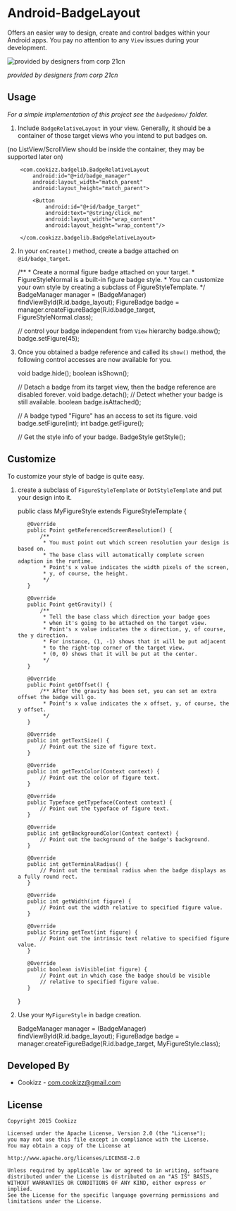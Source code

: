 # Android-BadgeLayout
Offers an easier way to design, create and control badges within your Android apps. You pay no attention to any `View` issues during your development.

![provided by designers from corp 21cn](https://github.com/Cookizz/Android-BadgeLayout/blob/master/badgedemo/src/main/res/raw/badgesample.png)

*provided by designers from corp 21cn*

## Usage
*For a simple implementation of this project see the `badgedemo/` folder.*

  1. Include `BadgeRelativeLayout` in your view. Generally, it should be a container of those target views who you intend to put badges on.
  
  (no ListView/ScrollView should be inside the container, they may be supported later on)
  
        <com.cookizz.badgelib.BadgeRelativeLayout
            android:id="@+id/badge_manager"
            android:layout_width="match_parent"
            android:layout_height="match_parent">
            
            <Button
                android:id="@+id/badge_target"
                android:text="@string/click_me"
                android:layout_width="wrap_content"
                android:layout_height="wrap_content"/>

        </com.cookizz.badgelib.BadgeRelativeLayout>

  2. In your `onCreate()` method, create a badge attached on `@id/badge_target`.

        /**
         * Create a normal figure badge attached on your target.
         * FigureStyleNormal is a built-in figure badge style.
         * You can customize your own style by creating a subclass of FigureStyleTemplate.
         */
        BadgeManager manager = (BadgeManager) findViewById(R.id.badge_layout);
        FigureBadge badge = manager.createFigureBadge(R.id.badge_target, FigureStyleNormal.class);
        
        // control your badge independent from `View` hierarchy
        badge.show();
        badge.setFigure(45);
    
  3. Once you obtained a badge reference and called its `show()` method, the following control accesses are now available for you.

        void badge.hide();
        boolean isShown();
        
        // Detach a badge from its target view, then the badge reference are disabled forever.
        void badge.detach();
        // Detect whether your badge is still available.
        boolean badge.isAttached();
        
        // A badge typed "Figure" has an access to set its figure.
        void badge.setFigure(int);
        int badge.getFigure();
        
        // Get the style info of your badge.
        BadgeStyle getStyle();

## Customize
  
  To customize your style of badge is quite easy.
  
  1. create a subclass of `FigureStyleTemplate` or `DotStyleTemplate` and put your design into it.
  
        public class MyFigureStyle extends FigureStyleTemplate {
        
            @Override
            public Point getReferencedScreenResolution() {
                /** 
                 * You must point out which screen resolution your design is based on.
                 * The base class will automatically complete screen adaption in the runtime.
                 * Point's x value indicates the width pixels of the screen,
                 * y, of course, the height.
                 */
            }
        
            @Override
            public Point getGravity() {
                /**
                 * Tell the base class which direction your badge goes
                 * when it's going to be attached on the target view.
                 * Point's x value indicates the x direction, y, of course, the y direction.
                 * For instance, (1, -1) shows that it will be put adjacent
                 * to the right-top corner of the target view.
                 * (0, 0) shows that it will be put at the center.
                 */
            }
        
            @Override
            public Point getOffset() {
                /** After the gravity has been set, you can set an extra offset the badge will go.
                 * Point's x value indicates the x offset, y, of course, the y offset.
                 */
            }
            
            @Override
            public int getTextSize() {
                // Point out the size of figure text.
            }
        
            @Override
            public int getTextColor(Context context) {
                // Point out the color of figure text.
            }
        
            @Override
            public Typeface getTypeface(Context context) {
                // Point out the typeface of figure text.
            }
        
            @Override
            public int getBackgroundColor(Context context) {
                // Point out the background of the badge's background.
            }
        
            @Override
            public int getTerminalRadius() {
                // Point out the terminal radius when the badge displays as a fully round rect.
            }
        
            @Override
            public int getWidth(int figure) {
                // Point out the width relative to specified figure value.
            }
        
            @Override
            public String getText(int figure) {
                // Point out the intrinsic text relative to specified figure value.
            }
        
            @Override
            public boolean isVisible(int figure) {
                // Point out in which case the badge should be visible
                // relative to specified figure value.
            }
        }
    
  2. Use your `MyFigureStyle` in badge creation.

        BadgeManager manager = (BadgeManager) findViewById(R.id.badge_layout);
        FigureBadge badge = manager.createFigureBadge(R.id.badge_target, MyFigureStyle.class);

## Developed By

  * Cookizz - <com.cookizz@gmail.com>

## License

    Copyright 2015 Cookizz

    Licensed under the Apache License, Version 2.0 (the "License");
    you may not use this file except in compliance with the License.
    You may obtain a copy of the License at

    http://www.apache.org/licenses/LICENSE-2.0

    Unless required by applicable law or agreed to in writing, software
    distributed under the License is distributed on an "AS IS" BASIS,
    WITHOUT WARRANTIES OR CONDITIONS OF ANY KIND, either express or implied.
    See the License for the specific language governing permissions and
    limitations under the License.
